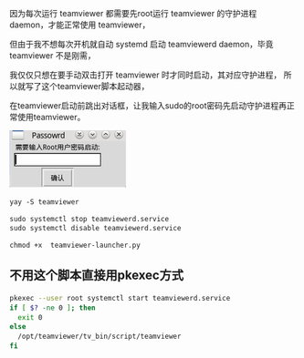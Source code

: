 因为每次运行 teamviewer 都需要先root运行 teamviewer 的守护进程 daemon，才能正常使用 teamviewer，

但由于我不想每次开机就自动 systemd 启动 teamviewerd daemon，毕竟 teamviewer 不是刚需，

我仅仅只想在要手动双击打开 teamviewer 时才同时启动，其对应守护进程， 所以就写了这个teamviewer脚本起动器，

在teamviewer启动前跳出对话框，让我输入sudo的root密码先启动守护进程再正常使用teamviewer。

<p><img src="https://github.com/zjsxwc/manjaro-teamviewer-launcher/blob/main/teamviewer-launcher.png?raw=true"></p>

```
yay -S teamviewer
```

```
sudo systemctl stop teamviewerd.service
sudo systemctl disable teamviewerd.service
```

```
chmod +x  teamviewer-launcher.py
```



## 不用这个脚本直接用pkexec方式

```bash
pkexec --user root systemctl start teamviewerd.service
if [ $? -ne 0 ]; then
  exit 0
else
  /opt/teamviewer/tv_bin/script/teamviewer
fi
```



